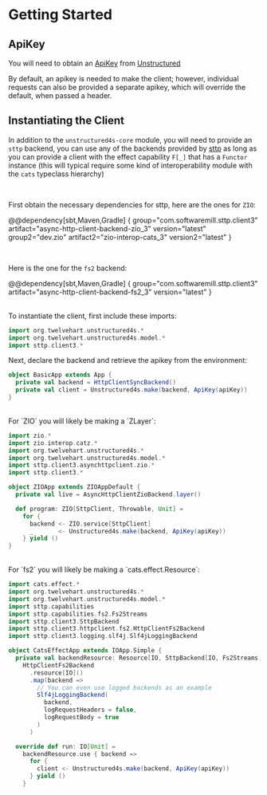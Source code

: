 # Getting Started

## ApiKey

You will need to obtain an [ApiKey] from [Unstructured]

[ApiKey]: https://unstructured.io/#get-api-key
[Unstructured]: https://unstructured.io

By default, an apikey is needed to make the client; however, individual requests can
also be provided a separate apikey, which will override the default, when passed a header.

## Instantiating the Client

In addition to the `unstructured4s-core` module, you will need to provide an `sttp` backend, you can use any of the backends provided by [sttp] 
as long as you can provide a client with the effect capability `F[_]` that has a `Functor` instance (this will typical require some kind of 
interoperability module with the `cats` typeclass hierarchy)

[sttp]: https://sttp.softwaremill.com/en/latest/backends/summary.html


<br/>

First obtain the necessary dependencies for sttp, here are the ones for `ZIO`:


@@dependency[sbt,Maven,Gradle] {
    group="com.softwaremill.sttp.client3" artifact="async-http-client-backend-zio_3" version="latest"
    group2="dev.zio" artifact2="zio-interop-cats_3" version2="latest"
}

<br/>

Here is the one for the `fs2` backend:


@@dependency[sbt,Maven,Gradle] {
    group="com.softwaremill.sttp.client3" 
    artifact="async-http-client-backend-fs2_3"
    version="latest"
}


<br/>
To instantiate the client, first include these imports:

```scala
import org.twelvehart.unstructured4s.*
import org.twelvehart.unstructured4s.model.*
import sttp.client3.*
```

Next, declare the backend and retrieve the apikey from the environment:

```scala
object BasicApp extends App {
  private val backend = HttpClientSyncBackend()
  private val client = Unstructured4s.make(backend, ApiKey(apiKey))
}
```

<br/>
For `ZIO` you will likely be making a `ZLayer`:

```scala
import zio.*
import zio.interop.catz.*
import org.twelvehart.unstructured4s.*
import org.twelvehart.unstructured4s.model.*
import sttp.client3.asynchttpclient.zio.*
import sttp.client3.*

object ZIOApp extends ZIOAppDefault {
  private val live = AsyncHttpClientZioBackend.layer()

  def program: ZIO[SttpClient, Throwable, Unit] =
    for {
      backend <- ZIO.service[SttpClient]
      _       <- Unstructured4s.make(backend, ApiKey(apiKey))
    } yield ()
}
```

<br/>
For `fs2` you will likely be making a `cats.effect.Resource`:

```scala
import cats.effect.*
import org.twelvehart.unstructured4s.*
import org.twelvehart.unstructured4s.model.*
import sttp.capabilities
import sttp.capabilities.fs2.Fs2Streams
import sttp.client3.SttpBackend
import sttp.client3.httpclient.fs2.HttpClientFs2Backend
import sttp.client3.logging.slf4j.Slf4jLoggingBackend

object CatsEffectApp extends IOApp.Simple {
  private val backendResource: Resource[IO, SttpBackend[IO, Fs2Streams[IO] & capabilities.WebSockets]] =
    HttpClientFs2Backend
      .resource[IO]()
      .map(backend =>
        // You can even use logged backends as an example
        Slf4jLoggingBackend(
          backend,
          logRequestHeaders = false,
          logRequestBody = true
        )
      )

  override def run: IO[Unit] =
    backendResource.use { backend =>
      for {
        client <- Unstructured4s.make(backend, ApiKey(apiKey))
      } yield ()
    }
```
